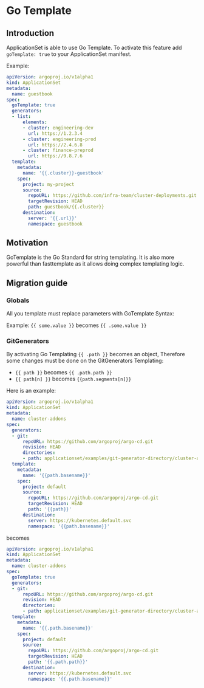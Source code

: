 # Go Template

## Introduction

ApplicationSet is able to use Go Template. To activate this feature add `goTemplate: true` to your ApplicationSet manifest.

Example:

```yaml
apiVersion: argoproj.io/v1alpha1
kind: ApplicationSet
metadata:
  name: guestbook
spec:
  goTemplate: true
  generators:
  - list:
      elements:
      - cluster: engineering-dev
        url: https://1.2.3.4
      - cluster: engineering-prod
        url: https://2.4.6.8
      - cluster: finance-preprod
        url: https://9.8.7.6
  template:
    metadata:
      name: '{{.cluster}}-guestbook'
    spec:
      project: my-project
      source:
        repoURL: https://github.com/infra-team/cluster-deployments.git
        targetRevision: HEAD
        path: guestbook/{{.cluster}}
      destination:
        server: '{{.url}}'
        namespace: guestbook
```

## Motivation

GoTemplate is the Go Standard for string templating. It is also more powerful than fasttemplate as it allows doing complex templating logic.

## Migration guide

### Globals

All you template must replace parameters with GoTemplate Syntax:

Example: `{{ some.value }}` becomes `{{ .some.value }}`

### GitGenerators

By activating Go Templating `{{ .path }}` becomes an object, Therefore some changes must be done on the GitGenerators Templating:

- `{{ path }}` becomes `{{ .path.path }}`
- `{{ path[n] }}` becomes `{{path.segments[n]}}`

Here is an example:

```yaml
apiVersion: argoproj.io/v1alpha1
kind: ApplicationSet
metadata:
  name: cluster-addons
spec:
  generators:
  - git:
      repoURL: https://github.com/argoproj/argo-cd.git
      revision: HEAD
      directories:
      - path: applicationset/examples/git-generator-directory/cluster-addons/*
  template:
    metadata:
      name: '{{path.basename}}'
    spec:
      project: default
      source:
        repoURL: https://github.com/argoproj/argo-cd.git
        targetRevision: HEAD
        path: '{{path}}'
      destination:
        server: https://kubernetes.default.svc
        namespace: '{{path.basename}}'
```

becomes

```yaml
apiVersion: argoproj.io/v1alpha1
kind: ApplicationSet
metadata:
  name: cluster-addons
spec:
  goTemplate: true
  generators:
  - git:
      repoURL: https://github.com/argoproj/argo-cd.git
      revision: HEAD
      directories:
      - path: applicationset/examples/git-generator-directory/cluster-addons/*
  template:
    metadata:
      name: '{{.path.basename}}'
    spec:
      project: default
      source:
        repoURL: https://github.com/argoproj/argo-cd.git
        targetRevision: HEAD
        path: '{{.path.path}}'
      destination:
        server: https://kubernetes.default.svc
        namespace: '{{.path.basename}}'
```
